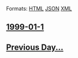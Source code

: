 
Formats: [HTML](1999/01/1/index.html)  [JSON](1999/01/1/index.json)  [XML](1999/01/1/index.xml)  

## [1999-01-1](/news/1999/01/1/index.md)

## [Previous Day...](/news/1998/12/31/index.md)

